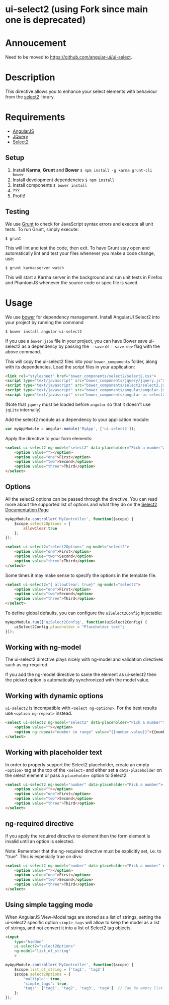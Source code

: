 ui-select2  (using Fork since main one is deprecated)
========================

# Annoucement

Need to be moved to https://github.com/angular-ui/ui-select.

# Description

This directive allows you to enhance your select elements with behaviour from the [select2](http://ivaynberg.github.io/select2/) library.

# Requirements

- [AngularJS](http://angularjs.org/)
- [JQuery](http://jquery.com/)
- [Select2](http://ivaynberg.github.io/select2/)

## Setup

1. Install **Karma**, **Grunt** and **Bower**
  `$ npm install -g karma grunt-cli bower`
2. Install development dependencies
  `$ npm install`
3. Install components
  `$ bower install`
4. ???
5. Profit!

## Testing

We use [Grunt](http://gruntjs.com/) to check for JavaScript syntax errors and execute all unit tests. To run Grunt, simply execute:

`$ grunt`

This will lint and test the code, then exit. To have Grunt stay open and automatically lint and test your files whenever you make a code change, use:

`$ grunt karma:server watch`

This will start a Karma server in the background and run unit tests in Firefox and PhantomJS whenever the source code or spec file is saved.

# Usage

We use [bower](https://github.com/bower/bower) for dependency management. Install AngularUI Select2 into your project by running the command

`$ bower install angular-ui-select2`

If you use a `bower.json` file in your project, you can have Bower save ui-select2 as a dependency by passing the `--save` or `--save-dev` flag with the above command.

This will copy the ui-select2 files into your `bower_components` folder, along with its dependencies. Load the script files in your application:
```html
<link rel="stylesheet" href="bower_components/select2/select2.css">
<script type="text/javascript" src="bower_components/jquery/jquery.js"></script>
<script type="text/javascript" src="bower_components/select2/select2.js"></script>
<script type="text/javascript" src="bower_components/angular/angular.js"></script>
<script type="text/javascript" src="bower_components/angular-ui-select2/src/select2.js"></script>
```

(Note that `jquery` must be loaded before `angular` so that it doesn't use `jqLite` internally)


Add the select2 module as a dependency to your application module:

```javascript
var myAppModule = angular.module('MyApp', ['ui.select2']);
```

Apply the directive to your form elements:

```html
<select ui-select2 ng-model="select2" data-placeholder="Pick a number">
    <option value=""></option>
    <option value="one">First</option>
    <option value="two">Second</option>
    <option value="three">Third</option>
</select>
```

## Options

All the select2 options can be passed through the directive. You can read more about the supported list of options and what they do on the [Select2 Documentation Page](http://ivaynberg.github.com/select2/)

```javascript
myAppModule.controller('MyController', function($scope) {
    $scope.select2Options = {
        allowClear:true
    };
});
```

```html
<select ui-select2="select2Options" ng-model="select2">
    <option value="one">First</option>
    <option value="two">Second</option>
    <option value="three">Third</option>
</select>
```

Some times it may make sense to specify the options in the template file.

```html
<select ui-select2="{ allowClear: true}" ng-model="select2">
    <option value="one">First</option>
    <option value="two">Second</option>
    <option value="three">Third</option>
</select>
```

To define global defaults, you can configure the `uiSelect2Config` injectable:

```javascript
myAppModule.run(['uiSelect2Config', function(uiSelect2Config) {
	uiSelect2Config.placeholder = "Placeholder text";
}]);
```

## Working with ng-model

The ui-select2 directive plays nicely with ng-model and validation directives such as ng-required.

If you add the ng-model directive to same the element as ui-select2 then the picked option is automatically synchronized with the model value.

## Working with dynamic options
`ui-select2` is incompatible with `<select ng-options>`. For the best results use `<option ng-repeat>` instead.
```html
<select ui-select2 ng-model="select2" data-placeholder="Pick a number">
    <option value=""></option>
    <option ng-repeat="number in range" value="{{number.value}}">{{number.text}}</option>
</select>
```

## Working with placeholder text
In order to properly support the Select2 placeholder, create an empty `<option>` tag at the top of the `<select>` and either set a `data-placeholder` on the select element or pass a `placeholder` option to Select2.
```html
<select ui-select2 ng-model="number" data-placeholder="Pick a number">
    <option value=""></option>
    <option value="one">First</option>
    <option value="two">Second</option>
    <option value="three">Third</option>
</select>
```

## ng-required directive

If you apply the required directive to element then the form element is invalid until an option is selected.

Note: Remember that the ng-required directive must be explicitly set, i.e. to "true".  This is especially true on divs:

```html
<select ui-select2 ng-model="number" data-placeholder="Pick a number" ng-required="true">
    <option value=""></option>
    <option value="one">First</option>
    <option value="two">Second</option>
    <option value="three">Third</option>
</select>
```

## Using simple tagging mode

When AngularJS View-Model tags are stored as a list of strings, setting
the ui-select2 specific option `simple_tags` will allow to keep the model
as a list of strings, and not convert it into a list of Select2 tag objects.

```html
<input
    type="hidden"
    ui-select2="select2Options"
    ng-model="list_of_string"
    >
```

```javascript
myAppModule.controller('MyController', function($scope) {
    $scope.list_of_string = ['tag1', 'tag2']
    $scope.select2Options = {
        'multiple': true,
        'simple_tags': true,
        'tags': ['tag1', 'tag2', 'tag3', 'tag4']  // Can be empty list.
    };
});
```
